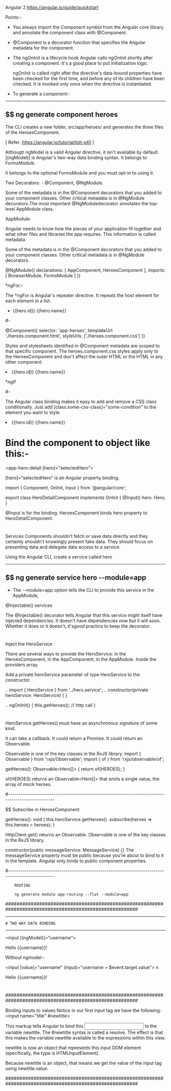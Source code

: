 Angular 2
https://angular.io/guide/quickstart


Points:-
* You always import the Component symbol from the Angular core library and annotate the component class with @Component.
* @Component is a decorator function that specifies the Angular metadata for the component.
* The ngOnInit is a lifecycle hook Angular calls ngOnInit shortly after creating a component. It's a good place to put initialization logic.
	
	ngOnInit is called right after the directive's data-bound properties have been checked for the first time, and before 
	any of its children have been checked. It is invoked only once when the directive is instantiated.

* To generate a component:-

----------------------------------------------
$$ ng generate component heroes
----------------------------------------------

The CLI creates a new folder, src/app/heroes/ and generates the three files of 
the HeroesComponent.

[ Refer: https://angular.io/tutorial/toh-pt0 ]

Although ngModel is a valid Angular directive, it isn't available by default.
[(ngModel)] is Angular's two-way data binding syntax. It belongs to FormsModule.


It belongs to the optional FormsModule and you must opt-in to using it.

Two Decorators: - @Component, @NgModule.

Some of the metadata is in the @Component decorators that you added to your component classes. Other critical
metadata is in @NgModule decorators.The most important @NgModuledecorator annotates the top-level AppModule 
class.



AppModule:

Angular needs to know how the pieces of your application fit together and what other files and 
libraries the app requires. This information is called metadata.

Some of the metadata is in the @Component decorators that you added to your component classes. Other critical metadata is in @NgModule decorators.

@NgModule({
  declarations: [
    AppComponent,
    HeroesComponent
  ],
  imports: [
    BrowserModule,
    FormsModule
  ]
})

*ngFor:-

The *ngFor is Angular's repeater directive. It repeats the host element for each element in a list.

<ul class="heroes">
  <li *ngFor="let hero of heroes">
    <span class="badge">{{hero.id}}</span> {{hero.name}}
  </li>
</ul>

#-

@Component({
  selector: 'app-heroes',
  templateUrl: './heroes.component.html',
  styleUrls: ['./heroes.component.css']
})

Styles and stylesheets identified in @Component metadata are scoped to that specific component. The heroes.component.css styles apply only to the 
HeroesComponent and don't affect the outer HTML or the HTML in any other component.

<li *ngFor="let hero of heroes" (click)="onSelect(hero)">
	 <span class="badge">{{hero.id}}</span> {{hero.name}}


*ngIf

<div *ngIf="selectedHero">

#-

The Angular class binding makes it easy to add and remove a CSS class conditionally. Just add [class.some-css-class]="some-condition" to the element you
want to style.

<li *ngFor="let hero of heroes"
  [class.selected]="hero === selectedHero"
  (click)="onSelect(hero)">
  <span class="badge">{{hero.id}}</span> {{hero.name}}
</li>


# Bind the component to object like this:-

<app-hero-detail [hero]="selectedHero"></app-hero-detail>

[hero]="selectedHero" is an Angular property binding.


import { Component, OnInit, Input } from '@angular/core';

export class HeroDetailComponent implements OnInit {
  @Input() hero: Hero;
}


@Input is for the binding. HeroesComponent binds hero property to HeroDetailComponent.

#

Services
Components shouldn't fetch or save data directly and they certainly shouldn't knowingly present fake data. 
They should focus on presenting data and delegate data access to a service.

Using the Angular CLI, create a service called hero

-------------------------------------------------------
$$ ng generate service hero --module=app
-------------------------------------------------------
* The --module=app option tells the CLI to provide this service in the AppModule,

@Injectable() services

The @Injectable() decorator tells Angular that this service might itself have injected dependencies. It doesn't have dependencies now but it will soon. Whether it does or it 
doesn't, it'sgood practice to keep the decorator.


# 

Inject the HeroService

There are several ways to provide the HeroService: in the HeroesComponent, in the AppComponent, in the AppModule.
Inside the providers array.

Add a private heroService parameter of type HeroService to the constructor.

.. 
import { HeroService } from '../hero.service';
..
constructor(private heroService: HeroService) { }

..
ngOnInit() {
  this.getHeroes(); // http call
}

#

HeroService.getHeroes() must have an asynchronous signature of some kind.

It can take a callback. It could return a Promise. It could return an Observable.


Observable is one of the key classes in the RxJS library.
import { Observable } from 'rxjs/Observable';
import { of } from 'rxjs/observable/of';

getHeroes(): Observable<Hero[]> {
  return of(HEROES);
}


of(HEROES) returns an Observable<Hero[]> that emits a single value, the array of mock heroes.

#----------------------------------------------------------------------------------------------------

$$ Subscribe in HeroesComponent

getHeroes(): void {
  this.heroService.getHeroes()
      .subscribe(heroes => this.heroes = heroes);
}

HttpClient.get() returns an Observable. Observable is one of the key classes in the RxJS library.


constructor(public messageService: MessageService) {}
The messageService property must be public because you're about to bind to it in the template.
Angular only binds to public component properties.

#----------------------------------------------------------------------------------------------------


		ROUTING

		ng generate module app-routing --flat --module=app
		
#######################################################################################################

----------------------------
	# TWO WAY DATA BINDING
----------------------------

<input [(ngModel)]="username">

<p>Hello {{username}}!</p>


Without ngmodel:-

<input [value]="username" (input)="username = $event.target.value">
n
<p>Hello {{username}}!</p>

#

#######################################################################################################

Binding inputs to values
Notice in our first input tag we have the following:
<input name="title" #newtitle>


This markup tells Angular to bind this <input> to the variable newtitle. The #newtitle syntax
is called a resolve. The effect is that this makes the variable newtitle available to the expressions
within this view.

newtitle is now an object that represents this input DOM element (specifically, the type is
HTMLInputElement). 

Because newtitle is an object, that means we get the value of the input tag
using newtitle.value.

#######################################################################################################
